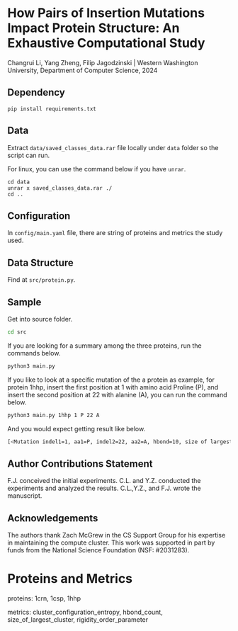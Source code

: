 # How Pairs of Insertion Mutations Impact Protein Structure: An Exhaustive Computational Study
Changrui Li, Yang Zheng, Filip Jagodzinski | Western Washington University, Department of Computer Science, 2024

## Dependency
````
pip install requirements.txt
````

## Data
Extract `data/saved_classes_data.rar` file locally under `data` folder so the script can run.

For linux, you can use the command below if you have `unrar`.
````
cd data
unrar x saved_classes_data.rar ./
cd ..
````

## Configuration
In `config/main.yaml` file, there are string of proteins and metrics the study used.

## Data Structure
Find at `src/protein.py`.

## Sample
Get into source folder.
```bash
cd src
```
If you are looking for a summary among the three proteins, run the commands below.

```bash
python3 main.py
```

If you like to look at a specific mutation of the a protein as example, for protein 1hhp, insert the first position at 1 with amino acid Proline (P), and insert the second position at 22 with alanine (A), you can run the command below.

```bash
python3 main.py 1hhp 1 P 22 A
```

And you would expect getting result like below.

```bash
[<Mutation indel1=1, aa1=P, indel2=22, aa2=A, hbond=10, size of largest cluster=126.0, rigidity order parameter=0.0616137, cluster configuration entropy=2.64985>]
```

## Author Contributions Statement
F.J. conceived the initial experiments. C.L. and Y.Z. conducted the experiments and analyzed the results. C.L.,Y.Z., and F.J.
wrote the manuscript.

## Acknowledgements
The authors thank Zach McGrew in the CS Support Group for his expertise in maintaining the compute cluster. This work was supported in part by funds from the National Science Foundation (NSF: #2031283).

# Proteins and Metrics

proteins: 
1crn, 1csp, 1hhp

metrics: 
cluster_configuration_entropy,
hbond_count,
size_of_largest_cluster,
rigidity_order_parameter

